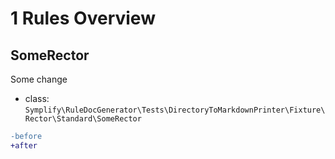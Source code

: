 # 1 Rules Overview

## SomeRector

Some change

- class: `Symplify\RuleDocGenerator\Tests\DirectoryToMarkdownPrinter\Fixture\Rector\Standard\SomeRector`

```diff
-before
+after
```

<br>
